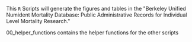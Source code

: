 This `R` Scripts will generate the figures and tables in the "Berkeley Unified Numident Mortality Database: Public Administrative Records for Individual Level Mortality Research." 

00_helper_functions contains the helper functions for the other scripts 
